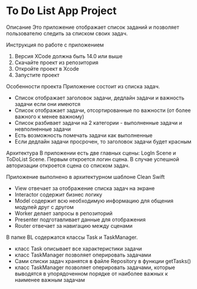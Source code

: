 #  To Do List App Project

Описание
Это приложение отображает список заданий и позволяет пользователю следить за списком своих задач.

Инструкция по работе с приложением
1. Версия XCode должна быть 14.0 или выше
2. Скачайте проект из репозитория
3. Откройте проект в Xcode
4. Запустите проект

Особенности проекта
Приложение состоит из списка задач. 
- Список отображает заголовок задачи, дедлайн задачи и важность задачи если они имеются
- Список отображает задачи, отсортированные по важности (от более важного к менее важному)
- Список разбивает задачи на 2 категории - выполненные задачи и невполненные задачи
- Есть возможность помечать задачи как выполненные
- Если дедлайн задачи просрочен, то заголовок задачи будет красным

Архитектура
В приложении есть две главных сцены: LogIn Scene и ToDoList Scene.
Первым откроется логин сцена. В случае успешной авторизации откроется сцена со списком задач.

Приложение выполнено в архитектурном шаблоне Clean Swift
- View отвечает за отображение списка задач на экране
- Interactor содержит бизнес логику
- Model содержит всю необходимую информацию для общения модулей друг с другом
- Worker делает запросы в репозиторий
- Presenter подготавливает данные для отображения
- Router отвечает за навигацию между сценами

В папке BL содержатся классы Task и TaskManager.
- класс Task описывает все характеристики задачи
- класс TaskManager позволяет оперировать задачами
- Сами списки задач хранятся в файле Repository в функции getTasks()
- класс TaskManager позволяет оперировать задачами, которые выводятся в упорядоченном порядке от наиболее важных к наименее важным задачам
